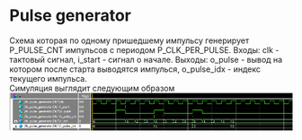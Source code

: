 # Pulse generator

Схема которая по одному пришедшему импульсу генерирует P_PULSE_CNT импульсов с периодом P_CLK_PER_PULSE.
Входы: clk - тактовый сигнал, i_start - сигнал о начале. Выходы: o_pulse - вывод на котором после старта выводятся импулься, o_pulse_idx - индекс текущего импульса.  
Симуляция выглядит следующим образом
![simulation](images/simulation.png)